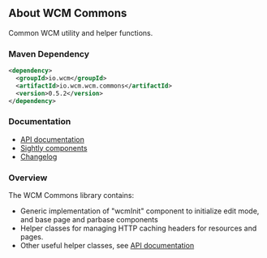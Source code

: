 ## About WCM Commons

Common WCM utility and helper functions.

### Maven Dependency

```xml
<dependency>
  <groupId>io.wcm</groupId>
  <artifactId>io.wcm.wcm.commons</artifactId>
  <version>0.5.2</version>
</dependency>
```

### Documentation

* [API documentation][apidocs]
* [Sightly components][components]
* [Changelog][changelog]


### Overview

The WCM Commons library contains:

* Generic implementation of "wcmInit" component to initialize edit mode, and base page and parbase components
* Helper classes for managing HTTP caching headers for resources and pages.
* Other useful helper classes, see [API documentation][apidocs]


[apidocs]: apidocs/
[components]: components.html
[changelog]: changes-report.html
